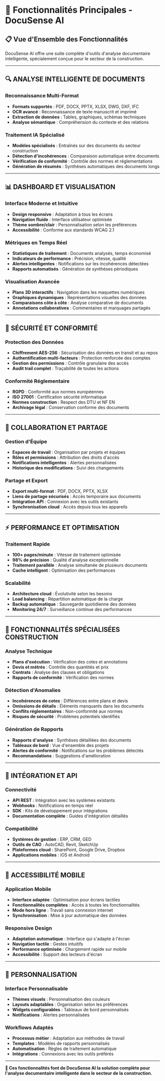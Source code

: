 # 🚀 Fonctionnalités Principales - DocuSense AI

## 📋 Vue d'Ensemble des Fonctionnalités

DocuSense AI offre une suite complète d'outils d'analyse documentaire intelligente, spécialement conçue pour le secteur de la construction.

---

## 🔍 **ANALYSE INTELLIGENTE DE DOCUMENTS**

### **Reconnaissance Multi-Format**
- **Formats supportés** : PDF, DOCX, PPTX, XLSX, DWG, DXF, IFC
- **OCR avancé** : Reconnaissance de texte manuscrit et imprimé
- **Extraction de données** : Tables, graphiques, schémas techniques
- **Analyse sémantique** : Compréhension du contexte et des relations

### **Traitement IA Spécialisé**
- **Modèles spécialisés** : Entraînés sur des documents du secteur construction
- **Détection d'incohérences** : Comparaison automatique entre documents
- **Vérification de conformité** : Contrôle des normes et réglementations
- **Génération de résumés** : Synthèses automatiques des documents longs

---

## 📊 **DASHBOARD ET VISUALISATION**

### **Interface Moderne et Intuitive**
- **Design responsive** : Adaptation à tous les écrans
- **Navigation fluide** : Interface utilisateur optimisée
- **Thème sombre/clair** : Personnalisation selon les préférences
- **Accessibilité** : Conforme aux standards WCAG 2.1

### **Métriques en Temps Réel**
- **Statistiques de traitement** : Documents analysés, temps économisé
- **Indicateurs de performance** : Précision, vitesse, qualité
- **Alertes intelligentes** : Notifications sur les incohérences détectées
- **Rapports automatisés** : Génération de synthèses périodiques

### **Visualisation Avancée**
- **Plans 3D interactifs** : Navigation dans les maquettes numériques
- **Graphiques dynamiques** : Représentations visuelles des données
- **Comparaisons côte à côte** : Analyse comparative de documents
- **Annotations collaboratives** : Commentaires et marquages partagés

---

## 🔐 **SÉCURITÉ ET CONFORMITÉ**

### **Protection des Données**
- **Chiffrement AES-256** : Sécurisation des données en transit et au repos
- **Authentification multi-facteurs** : Protection renforcée des comptes
- **Gestion des permissions** : Contrôle granulaire des accès
- **Audit trail complet** : Traçabilité de toutes les actions

### **Conformité Réglementaire**
- **RGPD** : Conformité aux normes européennes
- **ISO 27001** : Certification sécurité informatique
- **Normes construction** : Respect des DTU et NF EN
- **Archivage légal** : Conservation conforme des documents

---

## 🤝 **COLLABORATION ET PARTAGE**

### **Gestion d'Équipe**
- **Espaces de travail** : Organisation par projets et équipes
- **Rôles et permissions** : Attribution des droits d'accès
- **Notifications intelligentes** : Alertes personnalisées
- **Historique des modifications** : Suivi des changements

### **Partage et Export**
- **Export multi-format** : PDF, DOCX, PPTX, XLSX
- **Liens de partage sécurisés** : Accès temporaire aux documents
- **Intégration API** : Connexion avec les outils existants
- **Synchronisation cloud** : Accès depuis tous les appareils

---

## ⚡ **PERFORMANCE ET OPTIMISATION**

### **Traitement Rapide**
- **100+ pages/minute** : Vitesse de traitement optimisée
- **98% de précision** : Qualité d'analyse exceptionnelle
- **Traitement parallèle** : Analyse simultanée de plusieurs documents
- **Cache intelligent** : Optimisation des performances

### **Scalabilité**
- **Architecture cloud** : Évolutivité selon les besoins
- **Load balancing** : Répartition automatique de la charge
- **Backup automatique** : Sauvegarde quotidienne des données
- **Monitoring 24/7** : Surveillance continue des performances

---

## 🎯 **FONCTIONNALITÉS SPÉCIALISÉES CONSTRUCTION**

### **Analyse Technique**
- **Plans d'exécution** : Vérification des cotes et annotations
- **Devis et métrés** : Contrôle des quantités et prix
- **Contrats** : Analyse des clauses et obligations
- **Rapports de conformité** : Vérification des normes

### **Détection d'Anomalies**
- **Incohérences de cotes** : Différences entre plans et devis
- **Omissions de détails** : Éléments manquants dans les documents
- **Conflits réglementaires** : Non-conformité aux normes
- **Risques de sécurité** : Problèmes potentiels identifiés

### **Génération de Rapports**
- **Rapports d'analyse** : Synthèses détaillées des documents
- **Tableaux de bord** : Vue d'ensemble des projets
- **Alertes de conformité** : Notifications sur les problèmes détectés
- **Recommandations** : Suggestions d'amélioration

---

## 🔧 **INTÉGRATION ET API**

### **Connectivité**
- **API REST** : Intégration avec les systèmes existants
- **Webhooks** : Notifications en temps réel
- **SDK** : Kits de développement pour intégrations
- **Documentation complète** : Guides d'intégration détaillés

### **Compatibilité**
- **Systèmes de gestion** : ERP, CRM, GED
- **Outils de CAO** : AutoCAD, Revit, SketchUp
- **Plateformes cloud** : SharePoint, Google Drive, Dropbox
- **Applications mobiles** : iOS et Android

---

## 📱 **ACCESSIBILITÉ MOBILE**

### **Application Mobile**
- **Interface adaptée** : Optimisation pour écrans tactiles
- **Fonctionnalités complètes** : Accès à toutes les fonctionnalités
- **Mode hors ligne** : Travail sans connexion internet
- **Synchronisation** : Mise à jour automatique des données

### **Responsive Design**
- **Adaptation automatique** : Interface qui s'adapte à l'écran
- **Navigation tactile** : Gestes intuitifs
- **Performance optimisée** : Chargement rapide sur mobile
- **Accessibilité** : Support des lecteurs d'écran

---

## 🎨 **PERSONNALISATION**

### **Interface Personnalisable**
- **Thèmes visuels** : Personnalisation des couleurs
- **Layouts adaptables** : Organisation selon les préférences
- **Widgets configurables** : Tableaux de bord personnalisés
- **Notifications** : Alertes personnalisées

### **Workflows Adaptés**
- **Processus métier** : Adaptation aux méthodes de travail
- **Templates** : Modèles de rapports personnalisés
- **Automatisation** : Règles de traitement automatique
- **Intégrations** : Connexions avec les outils préférés

---

**🚀 Ces fonctionnalités font de DocuSense AI la solution complète pour l'analyse documentaire intelligente dans le secteur de la construction.**
